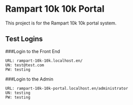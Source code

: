 # Rampart 10k 10k Portal

This project is for the Rampart 10k 10k portal system.

## Test Logins

###Login to the Front End
```
URL: rampart-10k-10k.localhost.en/
UN: test@test.com
PW: testing
```

###Login to the Admin
```
URL: rampart-10k-10k-portal.localhost.en/administrator
UN: testing
PW: testing
```

